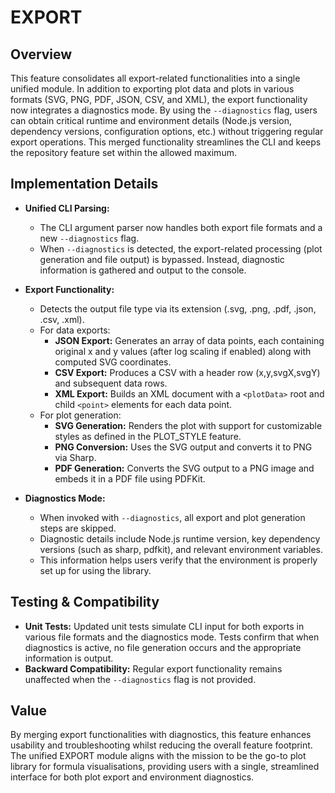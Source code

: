 # EXPORT

## Overview
This feature consolidates all export-related functionalities into a single unified module. In addition to exporting plot data and plots in various formats (SVG, PNG, PDF, JSON, CSV, and XML), the export functionality now integrates a diagnostics mode. By using the `--diagnostics` flag, users can obtain critical runtime and environment details (Node.js version, dependency versions, configuration options, etc.) without triggering regular export operations. This merged functionality streamlines the CLI and keeps the repository feature set within the allowed maximum.

## Implementation Details
- **Unified CLI Parsing:**
  - The CLI argument parser now handles both export file formats and a new `--diagnostics` flag.
  - When `--diagnostics` is detected, the export-related processing (plot generation and file output) is bypassed. Instead, diagnostic information is gathered and output to the console.

- **Export Functionality:**
  - Detects the output file type via its extension (.svg, .png, .pdf, .json, .csv, .xml).
  - For data exports:
    - **JSON Export:** Generates an array of data points, each containing original x and y values (after log scaling if enabled) along with computed SVG coordinates.
    - **CSV Export:** Produces a CSV with a header row (x,y,svgX,svgY) and subsequent data rows.
    - **XML Export:** Builds an XML document with a `<plotData>` root and child `<point>` elements for each data point.
  - For plot generation:
    - **SVG Generation:** Renders the plot with support for customizable styles as defined in the PLOT_STYLE feature.
    - **PNG Conversion:** Uses the SVG output and converts it to PNG via Sharp.
    - **PDF Generation:** Converts the SVG output to a PNG image and embeds it in a PDF file using PDFKit.

- **Diagnostics Mode:**
  - When invoked with `--diagnostics`, all export and plot generation steps are skipped.
  - Diagnostic details include Node.js runtime version, key dependency versions (such as sharp, pdfkit), and relevant environment variables.
  - This information helps users verify that the environment is properly set up for using the library.

## Testing & Compatibility
- **Unit Tests:** Updated unit tests simulate CLI input for both exports in various file formats and the diagnostics mode. Tests confirm that when diagnostics is active, no file generation occurs and the appropriate information is output.
- **Backward Compatibility:** Regular export functionality remains unaffected when the `--diagnostics` flag is not provided.

## Value
By merging export functionalities with diagnostics, this feature enhances usability and troubleshooting whilst reducing the overall feature footprint. The unified EXPORT module aligns with the mission to be the go-to plot library for formula visualisations, providing users with a single, streamlined interface for both plot export and environment diagnostics.